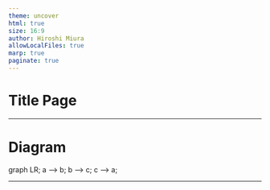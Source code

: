 ```yaml
---
theme: uncover
html: true
size: 16:9
author: Hiroshi Miura
allowLocalFiles: true
marp: true
paginate: true
---
```


# Title Page

<script type="module">
  import mermaid from 'https://cdn.jsdelivr.net/npm/mermaid@11/dist/mermaid.esm.min.mjs';
  mermaid.initialize({ startOnLoad: true });
</script>

---

# Diagram
<div class="mermaid">
  graph LR;
  a --> b;
  b --> c;
  c --> a;
</div>

---